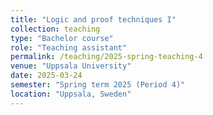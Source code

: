 ```yaml
---
title: "Logic and proof techniques I"
collection: teaching
type: "Bachelor course"
role: "Teaching assistant"
permalink: /teaching/2025-spring-teaching-4
venue: "Uppsala University"
date: 2025-03-24
semester: "Spring term 2025 (Period 4)"
location: "Uppsala, Sweden"
---
```

